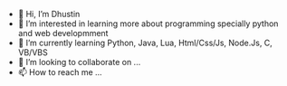 - 👋 Hi, I’m Dhustin
- 👀 I’m interested in learning more about programming specially python and web developmment
- 🌱 I’m currently learning Python, Java, Lua, Html/Css/Js, Node.Js, C, VB/VBS
- 💞️ I’m looking to collaborate on ...
- 📫 How to reach me ...

<!---
Dhustin/Dhustin is a ✨ special ✨ repository because its `README.md` (this file) appears on your GitHub profile.
You can click the Preview link to take a look at your changes.
--->
